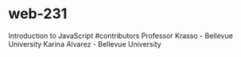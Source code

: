 # web-231
Introduction to JavaScript
#contributors
Professor Krasso - Bellevue University
Karina Alvarez - Bellevue University
